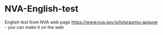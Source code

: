 # NVA-English-test
English test from NVA web page https://www.nva.gov.lv/lv/prasmju-apguve - you can make it on the web
